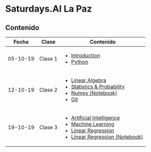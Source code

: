 # Saturdays.AI La Paz
## Contenido

| Fecha | Clase | Contenido  |
| ------ | ------ | ------|
| 05-10-19 | Clase 1  |  <ul><li>[Introduction](https://docs.google.com/presentation/d/1YXsQtIgqgzV7CnOVbtZsM7ensW0GTNDwMCJ_K4EF1S8/edit?usp=sharing)</li><li> [Python](https://docs.google.com/presentation/d/1VTWJxXptccy54cXQbOjcuR6XgCe25PPioGp2gTemJ6A/edit?usp=sharing) </li></ul> |
| 12-10-19 | Clase 2 | <ul><li>[Linear Algebra](https://docs.google.com/presentation/d/1olMPTQuj_VRHjJVhBsFcfPae50qqAXZKX56v-JA3FHM/edit?usp=sharing)</li><li> [Statistics & Probability](https://docs.google.com/presentation/d/10qp1rmpEx-b8Z5o62dXcnndzf1HqCaQAhNaJUuGs9Hk/edit?usp=sharing)</li><li>[Numpy (Notebook)](https://drive.google.com/file/d/1ukD9A3DC5jOAYcB07os1taMrWCro6FfX/view?usp=sharing) </li><li>[Git](https://docs.google.com/presentation/d/1iLZfh_GOocwE28wPsM1x6giFruXGNb_5ox6-RbYIGKw/edit?usp=sharing) </li></ul> |
|19-10-19 | Clase 3 |  <ul><li>[Artificial Intelligence](https://docs.google.com/presentation/d/1pi91dBoRkmkOcsXUVvGkOUAsEhgG3Odi6hjrc7EP6Uc/edit?usp=sharing)</li><li> [Machine Learning](https://docs.google.com/presentation/d/1krh1RgHmJjoBM0y5WiECcebOiXaBs9419XatxfBE8bo/edit?usp=sharing) </li><li> [Linear Regression](https://docs.google.com/presentation/d/1fFXpB5T7A-3d8k_TfKYediHiR29Xs20cxOVvqvCUMiA/edit?usp=sharing) </li><li> [Linear Regression (Notebook) ](https://colab.research.google.com/drive/1Hkvg8LtkVdbP1aZ1MbdRGjiaGgOqZgkD) </li></ul> |
